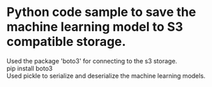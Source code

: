 # Python code sample to save the machine learning model to S3 compatible storage.
Used the package 'boto3' for connecting to the s3 storage.<br />
pip install boto3 <br />
Used pickle to serialize and deserialize the machine learning models.<br />
